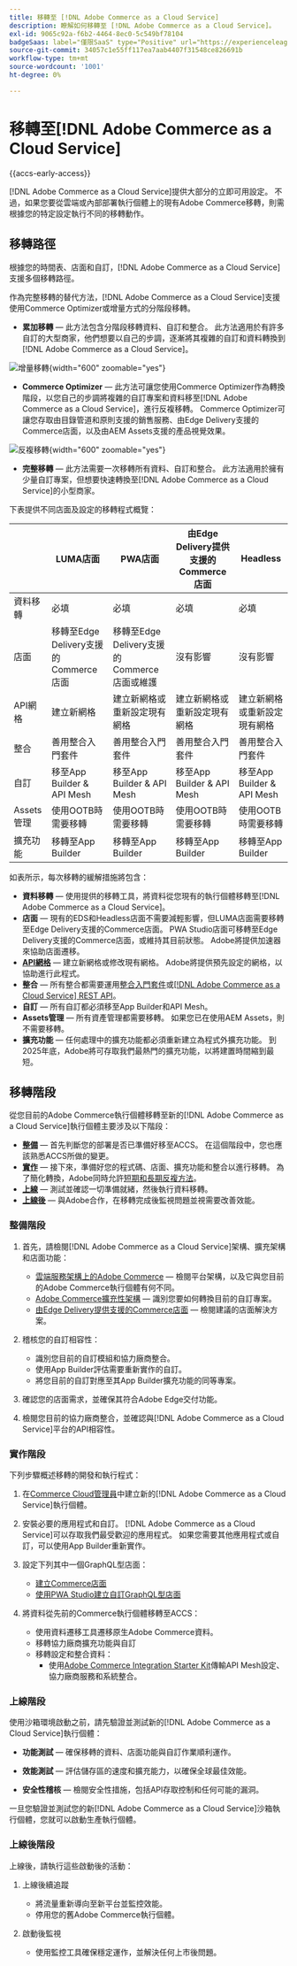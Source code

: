 ```yaml
---
title: 移轉至 [!DNL Adobe Commerce as a Cloud Service]
description: 瞭解如何移轉至 [!DNL Adobe Commerce as a Cloud Service]。
exl-id: 9065c92a-f6b2-4464-8ec0-5c549bf78104
badgeSaas: label="僅限SaaS" type="Positive" url="https://experienceleague.adobe.com/en/docs/commerce/user-guides/product-solutions" tooltip="僅適用於Adobe Commerce as a Cloud Service和Adobe Commerce Optimizer專案(Adobe管理的SaaS基礎結構)。"
source-git-commit: 34057c1e55ff117ea7aab4407f31548ce826691b
workflow-type: tm+mt
source-wordcount: '1001'
ht-degree: 0%

---
```


# 移轉至[!DNL Adobe Commerce as a Cloud Service]

{{accs-early-access}}

[!DNL Adobe Commerce as a Cloud Service]提供大部分的立即可用設定。 不過，如果您要從雲端或內部部署執行個體上的現有Adobe Commerce移轉，則需根據您的特定設定執行不同的移轉動作。

## 移轉路徑

根據您的時間表、店面和自訂，[!DNL Adobe Commerce as a Cloud Service]支援多個移轉路徑。

作為完整移轉的替代方法，[!DNL Adobe Commerce as a Cloud Service]支援使用Commerce Optimizer或增量方式的分階段移轉。

* **累加移轉** — 此方法包含分階段移轉資料、自訂和整合。 此方法適用於有許多自訂的大型商家，他們想要以自己的步調，逐漸將其複雜的自訂和資料轉換到[!DNL Adobe Commerce as a Cloud Service]。

![增量移轉](./assets/incremental.png){width="600" zoomable="yes"}

* **Commerce Optimizer** — 此方法可讓您使用Commerce Optimizer作為轉換階段，以您自己的步調將複雜的自訂專案和資料移至[!DNL Adobe Commerce as a Cloud Service]，進行反複移轉。 Commerce Optimizer可讓您存取由目錄管道和原則支援的銷售服務、由Edge Delivery支援的Commerce店面，以及由AEM Assets支援的產品視覺效果。

![反複移轉](./assets/optimizer.png){width="600" zoomable="yes"}

* **完整移轉** — 此方法需要一次移轉所有資料、自訂和整合。 此方法適用於擁有少量自訂專案，但想要快速轉換至[!DNL Adobe Commerce as a Cloud Service]的小型商家。

下表提供不同店面及設定的移轉程式概覽：

|                    | LUMA店面 | PWA店面 | 由Edge Delivery提供支援的Commerce店面 | Headless |
|--------------------|----------------------------------------|----------------------------------------|------------------------------------------------------|----------------------------------------|
| 資料移轉 | 必填 | 必填 | 必填 | 必填 |
| 店面 | 移轉至Edge Delivery支援的Commerce店面 | 移轉至Edge Delivery支援的Commerce店面或維護 | 沒有影響 | 沒有影響 |
| API網格 | 建立新網格 | 建立新網格或重新設定現有網格 | 建立新網格或重新設定現有網格 | 建立新網格或重新設定現有網格 |
| 整合 | 善用整合入門套件 | 善用整合入門套件 | 善用整合入門套件 | 善用整合入門套件 |
| 自訂 | 移至App Builder &amp; API Mesh | 移至App Builder &amp; API Mesh | 移至App Builder &amp; API Mesh | 移至App Builder &amp; API Mesh |
| Assets管理 | 使用OOTB時需要移轉 | 使用OOTB時需要移轉 | 使用OOTB時需要移轉 | 使用OOTB時需要移轉 |
| 擴充功能 | 移轉至App Builder | 移轉至App Builder | 移轉至App Builder | 移轉至App Builder |

如表所示，每次移轉的緩解措施將包含：

* **資料移轉** — 使用提供的移轉工具，將資料從您現有的執行個體移轉至[!DNL Adobe Commerce as a Cloud Service]。
* **店面** — 現有的EDS和Headless店面不需要減輕影響，但LUMA店面需要移轉至Edge Delivery支援的Commerce店面。 PWA Studio店面可移轉至Edge Delivery支援的Commerce店面，或維持其目前狀態。 Adobe將提供加速器來協助店面遷移。
* **[API網格](https://developer.adobe.com/graphql-mesh-gateway)** — 建立新網格或修改現有網格。 Adobe將提供預先設定的網格，以協助進行此程式。
* **整合** — 所有整合都需要運用[整合入門套件](https://developer.adobe.com/commerce/extensibility/starter-kit/integration/)或[[!DNL Adobe Commerce as a Cloud Service] REST API](https://developer.adobe.com/commerce/services/reference/cloud-service/core-admin/)。
* **自訂** — 所有自訂都必須移至App Builder和API Mesh。
* **Assets管理** — 所有資產管理都需要移轉。 如果您已在使用AEM Assets，則不需要移轉。
* **擴充功能** — 任何處理中的擴充功能都必須重新建立為程式外擴充功能。 到2025年底，Adobe將可存取我們最熱門的擴充功能，以將建置時間縮到最短。

## 移轉階段

從您目前的Adobe Commerce執行個體移轉至新的[!DNL Adobe Commerce as a Cloud Service]執行個體主要涉及以下階段：

* **[整備](#readiness-phase)** — 首先判斷您的部署是否已準備好移至ACCS。 在這個階段中，您也應該熟悉ACCS所做的變更&#x200B;。
* **[實作](#implementation-phase)** — 接下來，準備好您的程式碼、店面、擴充功能和整合以進行移轉。 為了簡化轉換，Adobe同時允許[短期和長期反複方法](#migration-paths)&#x200B;。
* **[上線](#go-live-phase)** — 測試並確認一切準備就緒，然後執行資料移轉。
* **[上線後](#post-go-live-phase)** — 與Adobe合作，在移轉完成後監視問題並視需要改善效能。

### 整備階段

1. 首先，請檢閱[!DNL Adobe Commerce as a Cloud Service]架構、擴充架構和店面功能：

   * [雲端服務架構上的Adobe Commerce](./overview.md) — 檢閱平台架構，以及它與您目前的Adobe Commerce執行個體有何不同。
   * [Adobe Commerce擴充性架構](https://developer.adobe.com/commerce/extensibility/) — 識別您要如何轉換目前的自訂專案。
   * [由Edge Delivery提供支援的Commerce店面](https://experienceleague.adobe.com/developer/commerce/storefront/) — 檢閱建議的店面解決方案。

1. 稽核您的自訂相容性：

   * 識別您目前的自訂模組和協力廠商整合。
   * 使用App Builder評估需要重新實作的自訂。
   * 將您目前的自訂對應至其App Builder擴充功能的同等專案。

1. 確認您的店面需求，並確保其符合Adobe Edge交付功能。

1. 檢閱您目前的協力廠商整合，並確認與[!DNL Adobe Commerce as a Cloud Service]平台的API相容性。

### 實作階段

下列步驟概述移轉的開發和執行程式：

1. 在[Commerce Cloud管理員](./getting-started.md#create-an-instance)中建立新的[!DNL Adobe Commerce as a Cloud Service]執行個體。

1. 安裝必要的應用程式和自訂。 [!DNL Adobe Commerce as a Cloud Service]可以存取我們最受歡迎的應用程式。 如果您需要其他應用程式或自訂，可以使用App Builder重新實作。

1. 設定下列其中一個GraphQL型店面：

   * [建立Commerce店面](https://experienceleague.adobe.com/developer/commerce/storefront/get-started/)
   * [使用PWA Studio建立自訂GraphQL型店面](https://developer.adobe.com/commerce/pwa-studio/)

1. 將資料從先前的Commerce執行個體移轉至ACCS：

   * 使用資料遷移工具遷移原生Adobe Commerce資料。
   * 移轉協力廠商擴充功能與自訂
   * 移轉設定和整合資料：
      * 使用[Adobe Commerce Integration Starter Kit](https://developer.adobe.com/commerce/extensibility/starter-kit/integration/)傳輸API Mesh設定、協力廠商服務和系統整合。

### 上線階段

使用沙箱環境啟動之前，請先驗證並測試新的[!DNL Adobe Commerce as a Cloud Service]執行個體：

* **功能測試** — 確保移轉的資料、店面功能與自訂作業順利運作。

* **效能測試** — 評估儲存區的速度和擴充能力，以確保全球最佳效能。

* **安全性稽核** — 檢閱安全性措施，包括API存取控制和任何可能的漏洞。

一旦您驗證並測試您的新[!DNL Adobe Commerce as a Cloud Service]沙箱執行個體，您就可以啟動生產執行個體。

### 上線後階段

上線後，請執行這些啟動後的活動：

1. 上線後續追蹤

   * 將流量重新導向至新平台並監控效能。
   * 停用您的舊Adobe Commerce執行個體。

1. 啟動後監視

   * 使用監控工具確保穩定運作，並解決任何上市後問題。
